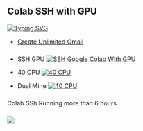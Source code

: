 ## __Colab SSH with GPU__
[![Typing SVG](https://readme-typing-svg.herokuapp.com?color=16D400&size=25&width=770&lines=1+Click+SSH+With+GPU)](https://git.io/typing-svg)
- [Create Unlimited Gmail](https://youtu.be/qKsgE5VPkgE)


###

- SSH GPU
[![SSH Google Colab With GPU](https://colab.research.google.com/assets/colab-badge.svg)](https://colab.research.google.com/github/Mulungan96/Colab-SSH/blob/main/SSH_GPU_FIX.ipynb)

- 40 CPU
[![40 CPU](https://colab.research.google.com/assets/colab-badge.svg)](https://colab.research.google.com/github/Mulungan96/Colab-SSH/blob/main/40cpu.ipynb)

- Dual Mine
[![40 CPU](https://colab.research.google.com/assets/colab-badge.svg)](https://colab.research.google.com/github/Mulungan96/Colab-SSH/blob/main/Ngrok_ssh.ipynb)

###

###
Colab SSh Running more than 6 hours

###
![](https://lh3.googleusercontent.com/ZXI6JkUwSL9zrphobZdcBz2xicFLhIcKKireoJI8YeCccuWWSeyzCZ6Krsiou2BQC4pf2BqLWn3n4VTv5dYjRHJmX1sjsGad70vACg=s0)

###


###
###

